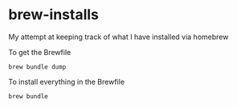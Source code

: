 # brew-installs
My attempt at keeping track of what I have installed via homebrew

To get the Brewfile
```
brew bundle dump
```

To install everything in the Brewfile
```
brew bundle
```
